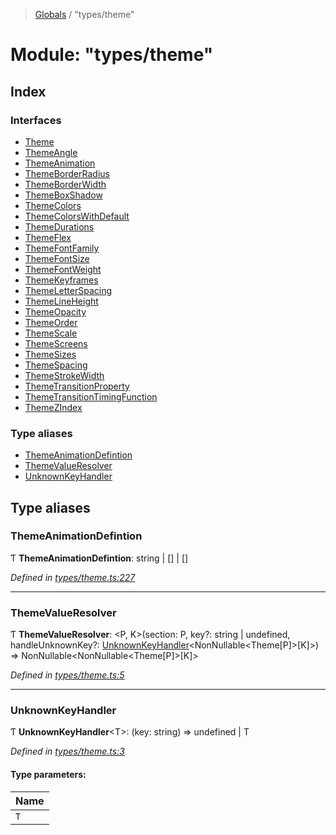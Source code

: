 > [Globals](../README.md) / "types/theme"

# Module: "types/theme"

## Index

### Interfaces

- [Theme](../interfaces/_types_theme_.theme.md)
- [ThemeAngle](../interfaces/_types_theme_.themeangle.md)
- [ThemeAnimation](../interfaces/_types_theme_.themeanimation.md)
- [ThemeBorderRadius](../interfaces/_types_theme_.themeborderradius.md)
- [ThemeBorderWidth](../interfaces/_types_theme_.themeborderwidth.md)
- [ThemeBoxShadow](../interfaces/_types_theme_.themeboxshadow.md)
- [ThemeColors](../interfaces/_types_theme_.themecolors.md)
- [ThemeColorsWithDefault](../interfaces/_types_theme_.themecolorswithdefault.md)
- [ThemeDurations](../interfaces/_types_theme_.themedurations.md)
- [ThemeFlex](../interfaces/_types_theme_.themeflex.md)
- [ThemeFontFamily](../interfaces/_types_theme_.themefontfamily.md)
- [ThemeFontSize](../interfaces/_types_theme_.themefontsize.md)
- [ThemeFontWeight](../interfaces/_types_theme_.themefontweight.md)
- [ThemeKeyframes](../interfaces/_types_theme_.themekeyframes.md)
- [ThemeLetterSpacing](../interfaces/_types_theme_.themeletterspacing.md)
- [ThemeLineHeight](../interfaces/_types_theme_.themelineheight.md)
- [ThemeOpacity](../interfaces/_types_theme_.themeopacity.md)
- [ThemeOrder](../interfaces/_types_theme_.themeorder.md)
- [ThemeScale](../interfaces/_types_theme_.themescale.md)
- [ThemeScreens](../interfaces/_types_theme_.themescreens.md)
- [ThemeSizes](../interfaces/_types_theme_.themesizes.md)
- [ThemeSpacing](../interfaces/_types_theme_.themespacing.md)
- [ThemeStrokeWidth](../interfaces/_types_theme_.themestrokewidth.md)
- [ThemeTransitionProperty](../interfaces/_types_theme_.themetransitionproperty.md)
- [ThemeTransitionTimingFunction](../interfaces/_types_theme_.themetransitiontimingfunction.md)
- [ThemeZIndex](../interfaces/_types_theme_.themezindex.md)

### Type aliases

- [ThemeAnimationDefintion](_types_theme_.md#themeanimationdefintion)
- [ThemeValueResolver](_types_theme_.md#themevalueresolver)
- [UnknownKeyHandler](_types_theme_.md#unknownkeyhandler)

## Type aliases

### ThemeAnimationDefintion

Ƭ **ThemeAnimationDefintion**: string \| [] \| []

_Defined in [types/theme.ts:227](https://github.com/kenoxa/beamwind/blob/main/packages/beamwind/src/types/theme.ts#L227)_

---

### ThemeValueResolver

Ƭ **ThemeValueResolver**: \<P, K>(section: P, key?: string \| undefined, handleUnknownKey?: [UnknownKeyHandler](_types_theme_.md#unknownkeyhandler)\<NonNullable\<Theme[P]>[K]>) => NonNullable\<NonNullable\<Theme[P]>[K]>

_Defined in [types/theme.ts:5](https://github.com/kenoxa/beamwind/blob/main/packages/beamwind/src/types/theme.ts#L5)_

---

### UnknownKeyHandler

Ƭ **UnknownKeyHandler**\<T>: (key: string) => undefined \| T

_Defined in [types/theme.ts:3](https://github.com/kenoxa/beamwind/blob/main/packages/beamwind/src/types/theme.ts#L3)_

#### Type parameters:

| Name |
| ---- |
| `T`  |
